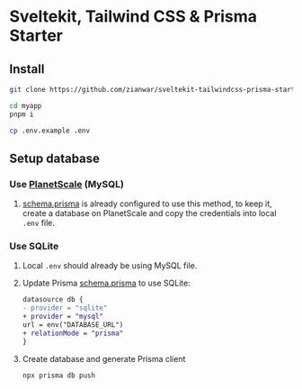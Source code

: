 # Sveltekit, Tailwind CSS & Prisma Starter

## Install

```sh
git clone https://github.com/zianwar/sveltekit-tailwindcss-prisma-starter myapp

cd myapp
pnpm i
```

```sh
cp .env.example .env
```

## Setup database

### Use [PlanetScale](https://planetscale.com/) (MySQL)

1. [schema.prisma](./prisma/schema.prisma) is already configured to use this method, to keep it, create a database on PlanetScale and copy the credentials into local `.env` file.

### Use SQLite

1. Local `.env` should already be using MySQL file.
2. Update Prisma [schema.prisma](./prisma/schema.prisma) to use SQLite:

   ```diff
   datasource db {
   - provider = "sqlite"
   + provider = "mysql"
   url = env("DATABASE_URL")
   + relationMode = "prisma"
   }
   ```

3. Create database and generate Prisma client
   ```sh
   npx prisma db push
   ```
